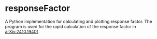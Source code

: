 # responseFactor

A Python implementation for calculating and plotting response factor.
The program is used for the rapid calculation of the response factor in [arXiv:2410.19401](https://arxiv.org/abs/2410.19401).
